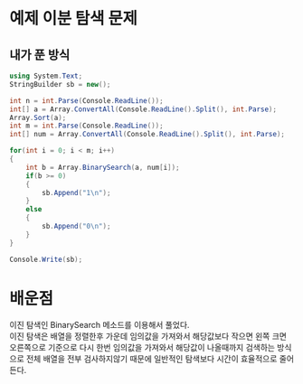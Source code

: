 # 예제 이분 탐색 문제

## 내가 푼 방식
``` cs
using System.Text;
StringBuilder sb = new();

int n = int.Parse(Console.ReadLine());
int[] a = Array.ConvertAll(Console.ReadLine().Split(), int.Parse);
Array.Sort(a);
int m = int.Parse(Console.ReadLine());
int[] num = Array.ConvertAll(Console.ReadLine().Split(), int.Parse);

for(int i = 0; i < m; i++)
{
    int b = Array.BinarySearch(a, num[i]);
    if(b >= 0)
    {
        sb.Append("1\n");
    }
    else
    {
        sb.Append("0\n");
    }
}

Console.Write(sb);
```

# 배운점
이진 탐색인 BinarySearch 메소드를 이용해서 풀었다.  
이진 탐색은 배열을 정렬한후 가운데 임의값을 가져와서 해당값보다 작으면 왼쪽 크면 오른쪽으로 기준으로 다시 한번 임의값을 가져와서 해당값이 나올때까지 검색하는 방식으로 전체 배열을 전부 검사하지않기 때문에 일반적인 탐색보다 시간이 효율적으로 줄어든다.  




